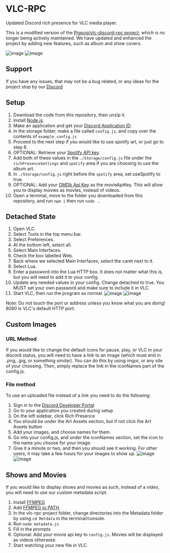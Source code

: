 # VLC-RPC
Updated Discord rich presence for VLC media player.

This is a modified version of the [Pigpog/vlc-discord-rpc project](https://github.com/Pigpog/vlc-discord-rpc), which is no longer being actively maintained. We have updated and enhanced the project by adding new features, such as album and show covers. 

![image](https://user-images.githubusercontent.com/61550272/234398623-02c343fa-c500-421c-a7a8-cb4d33f88a81.png)
![image](https://user-images.githubusercontent.com/61550272/234403580-4a910bd7-41a5-4ceb-8a31-180c2efda417.png)

## Support
If you have any issues, that may not be a bug related, or any ideas for the project stop by our [Discord](https://discord.gg/CsKzGpt82s)

## Setup
1. Download the code from this repository, then unzip it.
2. Install [Node.js](https://nodejs.org/en/download).
3. Make an application and get your [Discord Application ID](https://discord.com/developers/applications).
4. In the storage folder, make a file called `config.js`, and copy over the contents of `example_config.js`
5. Proceed to the next step if you would like to use spotify art, or just go to step 8.
6. OPTIONAL: Retrieve your [Spotify API key](https://developer.spotify.com/documentation/web-api/tutorials/getting-started). 
7. Add both of these values in the `./Storage/config.js` file under the `richPresenceSettings` and `spotify` area if you are choosing to use the album art.
8. In `./Storage/config.js` right before the `spotify` area, set useSpotify to true.
9. OPTIONAL: Add your [OMDb Api Key](https://www.omdbapi.com/apikey.aspx) as the movieApiKey. This will allow you to display movies as movies, instead of videos. 
10. Open a terminal, move to the folder you downloaded from this repository, and run `npm i` then run `node .`.

## Detached State
1. Open VLC.
2. Select Tools in the top menu bar.
3. Select Preferences.
4. At the bottom left, select all.
5. Select Main Interfaces.
6. Check the box labelled Web.
7. Back where we selected Main Interfaces, select the caret next to it.
8. Select Lua.
9. Enter a password into the Lua HTTP box. It does not matter what this is, but you will need to add it to your config.
10. Update any needed values in your config. Change detached to true. You MUST set your own password and make sure to include it in VLC.
11. Start VLC, then run the program as normal.
![image](https://github.com/vlc-rpc/vlc-discord-rpc/assets/61550272/4aa489d9-269c-4333-b595-bb3d0444fa24)
![image](https://github.com/vlc-rpc/vlc-discord-rpc/assets/61550272/292e8748-b6c6-4ff8-88a5-225e5dd2b467)

Note: Do not touch the port or address unless you know what you are doing! 8080 is VLC's default HTTP port. 

## Custom Images
### URL Method
If you would like to change the default icons for pause, play, or VLC in your discord status, you will need to have a link to an image (which must end in .png, .jpg, or something similar). You can do this by using imgur, or any site of your choosing. Then, simply replace the link in the iconNames part of the config.js.

### File method
To use an uploaded file instead of a link you need to do the following:
1) Sign in to the [Discord Developer Portal](https://discord.com/developers/applications)
2) Go to your application you created during setup
3) On the left sidebar, click Rich Presence
4) You should be under the Art Assets section, but if not click the Art Assets button
5) Add your images, and choose names for them.
6) Go into your config.js, and under the iconNames section, set the icon to the name you choose for your image.
7) Give it a minute or two, and then you should see it working. For other users, it may take a few hours for your images to show up.
![image](https://github.com/vlc-rpc/vlc-discord-rpc/assets/61550272/692b569e-7483-45a6-9ec8-0961c21f947e)
![image](https://github.com/vlc-rpc/vlc-discord-rpc/assets/61550272/cd84551e-0437-40ec-95ed-5dbd76968a7a)

## Shows and Movies
If you would like to display shows and movies as such, instead of a video, you will need to use our custom metadata script. 
1) Install [FFMPEG](https://www.ffmpeg.org/download.html)
2) Add [FFMPEG to PATH](https://www.hostinger.com/tutorials/how-to-install-ffmpeg). 
3) In the vlc-rpc project folder, change directories into the Metadata folder by using `cd Metdata` in the terminal/console.
4) Run `node metadata.js`
5) Fill in the prompts
6) Optional: Add your movie api key to `config.js`. Movies will be displayed as videos otherwise.
7) Start watching your new file in VLC.
